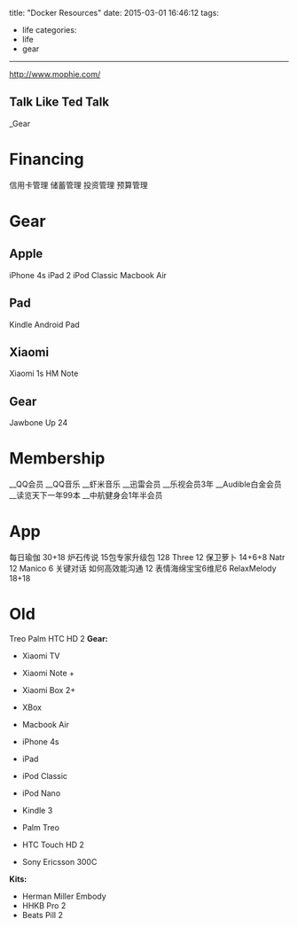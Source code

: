 title: "Docker Resources"
date: 2015-03-01 16:46:12
tags:
- life
categories:
- life
- gear

---

http://www.mophie.com/
## Talk Like Ted Talk

_Gear
# Financing

信用卡管理
储蓄管理
投资管理
预算管理

# Gear

## Apple
iPhone 4s
iPad 2
iPod Classic
Macbook Air

## Pad
Kindle
Android Pad

## Xiaomi
Xiaomi 1s
HM Note

## Gear
Jawbone Up 24

# Membership

__QQ会员
__QQ音乐
__虾米音乐
__迅雷会员
__乐视会员3年
__Audible白金会员
__读览天下一年99本
__中航健身会1年半会员

# App
每日瑜伽 30+18
炉石传说 15包专家升级包 128
Three 12
保卫萝卜 14+6+8
Natr 12
Manico 6
关键对话 如何高效能沟通 12
表情海绵宝宝6维尼6
RelaxMelody 18+18


# Old
Treo Palm
HTC HD 2
__Gear:__

- Xiaomi TV
- Xiaomi Note +
- Xiaomi Box 2+

- XBox
- Macbook Air

- iPhone 4s
- iPad
- iPod Classic
- iPod Nano
- Kindle 3

- Palm Treo
- HTC Touch HD 2
- Sony Ericsson 300C

__Kits:__

- Herman Miller Embody
- HHKB Pro 2
- Beats Pill 2
